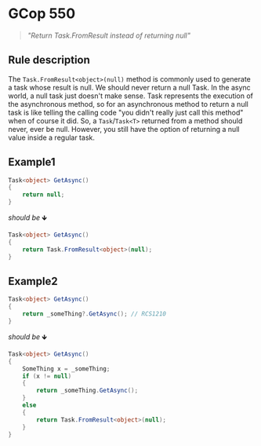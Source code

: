 ﻿# GCop 550

> *"Return Task.FromResult instead of returning null"*

## Rule description

The `Task.FromResult<object>(null)` method is commonly used to generate a task whose result is null. We should never return a null Task. In the async world, a null task just doesn't make sense. Task represents the execution of the asynchronous method, so for an asynchronous method to return a null task is like telling the calling code "you didn't really just call this method" when of course it did.
So, a `Task`/`Task<T>` returned from a method should never, ever be null. However, you still have the option of returning a null value inside a regular task.

## Example1

```csharp
Task<object> GetAsync()
{
    return null;
}
```

*should be* 🡻

```csharp
Task<object> GetAsync()
{
    return Task.FromResult<object>(null);
}
```

## Example2

```csharp
Task<object> GetAsync()
{
    return _someThing?.GetAsync(); // RCS1210
}
```

*should be* 🡻

```csharp
Task<object> GetAsync()
{
    SomeThing x = _someThing;
    if (x != null)
    {
        return _someThing.GetAsync();
    }
    else
    {
        return Task.FromResult<object>(null);
    }
}
```

